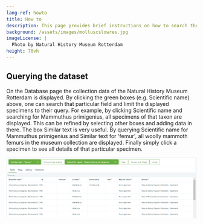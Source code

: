 ```yaml
---
lang-ref: howto
title: How to
description: This page provides brief instructions on how to search the specimen database of the [Natural History Museum Rotterdam](https://www.hetnatuurhistorisch.nl/en).
background: /assets/images/molluscslowres.jpg
imageLicense: |
  Photo by Natural History Museum Rotterdam
height: 70vh
---
```


## Querying the dataset
On the Database page the collection data of the Natural History Museum Rotterdam is displayed. By clicking the green boxes (e.g. Scientific name) above, one can search that particular field and limit the displayed specimens to their query. For example, by clicking Scientific name and searching for Mammuthus primigenius, all specimens of that taxon are displayed. This can be refined by selecting other boxes and adding data in there. The box Similar text is very useful. By querying Scientific name for Mammuthus primigenius and Similar text for 'femur', all woolly mammoth femurs in the museum collection are displayed. Finally simply click a specimen to see all details of that particular specimen.

<img src="/assets/images/examplequery.jpg">
